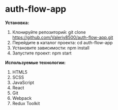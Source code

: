 # auth-flow-app

**Установка:**

1. Клонируйте репозиторий: git clone https://github.com/Valeriy8500/auth-flow-app.git
2. Перейдите в каталог проекта: cd auth-flow-app
3. Установите зависимости: npm install
3. Запустите проект: npm start

**Используемые технологии:**
1. HTML5
2. SCSS
3. JavaScript
4. React
5. Git
6. Webpack
7. Redux Toolkit